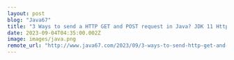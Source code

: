 ```yaml
---
layout: post
blog: "Java67"
title: "3 Ways to send a HTTP GET and POST request in Java? JDK 11 HttpClient Example tutorial"
date: 2023-09-04T04:35:00.002Z
image: images/java.png
remote_url: "http://www.java67.com/2023/09/3-ways-to-send-http-get-and-post.html"
---
```

